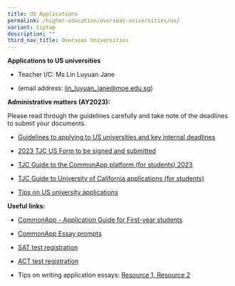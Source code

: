 ```yaml
---
title: US Applications
permalink: /higher-education/overseas-universities/us/
variant: tiptap
description: ""
third_nav_title: Overseas Universities
---
```

<p><strong>Applications to US universities&nbsp;</strong></p><ul data-tight="true" class="tight"><li><p>Teacher I/C: Ms Lin Luyuan Jane</p></li><li><p>(email address: <a href="mailto:lin_luyuan_jane@moe.edu.sg" rel="noopener noreferrer nofollow" target="_blank">lin_luyuan_jane@moe.edu.sg</a>)&nbsp;&nbsp;</p></li></ul><p></p><p><strong>Administrative matters (AY2023):</strong></p><p>Please read through the guidelines carefully and take note of the deadlines to submit your documents.</p><ul data-tight="true" class="tight"><li><p><a href="/files/1__2023_Overseas_Higher_Ed_Briefing_Slides_US.pdf" rel="noopener noreferrer nofollow" target="_blank">Guidelines to applying to US universities and key internal deadlines</a></p></li><li><p><a href="/files/2__2023_TJC_US_Form.pdf" rel="noopener noreferrer nofollow" target="_blank">2023 TJC US Form to be signed and submitted</a></p></li><li><p><a href="https://docs.google.com/presentation/d/1lqMtBrViEROI-bzUSHlXQVPbj26LFbOIVj7isjxvTMo/edit?usp=sharing" class="XqQF9c" rel="noopener noreferrer nofollow" target="_blank"><u>TJC Guide to the CommonApp platform (for students) 2023</u></a></p></li><li><p><a href="/files/4__2023_TJC_Student_Guide_to_University_of_California_admissions_portal.pdf" rel="noopener noreferrer nofollow" target="_blank">TJC Guide to University of California applications (for students)</a></p></li><li><p><a href="/files/5__Tips_on_US_university_applications.pdf" rel="noopener noreferrer nofollow" target="_blank">Tips on US university applications</a></p></li></ul><p></p><p><strong>Useful links:</strong></p><ul data-tight="true" class="tight"><li><p><a href="https://www.commonapp.org/apply/first-year-students" rel="noopener noreferrer nofollow" target="_blank">CommonApp - Application Guide for First-year students</a></p></li><li><p><a href="https://www.commonapp.org/apply/essay-prompts" rel="noopener noreferrer nofollow" target="_blank">CommonApp Essay prompts</a></p></li><li><p><a href="https://satsuite.collegeboard.org/digital/digital-testing/dates-deadlines" rel="noopener noreferrer nofollow" target="_blank">SAT test registration</a></p></li><li><p><a href="https://global.act.org/content/global/en/products-and-services/the-act-non-us/registration.html" rel="noopener noreferrer nofollow" target="_blank">ACT test registration</a></p></li><li><p>Tips on writing application essays: <a href="https://www.collegeessayadvisors.com/portfolio-items/common-application-essay-tips/" rel="noopener noreferrer nofollow" target="_blank">Resource 1,  Resource 2</a></p></li></ul><p></p><p></p>